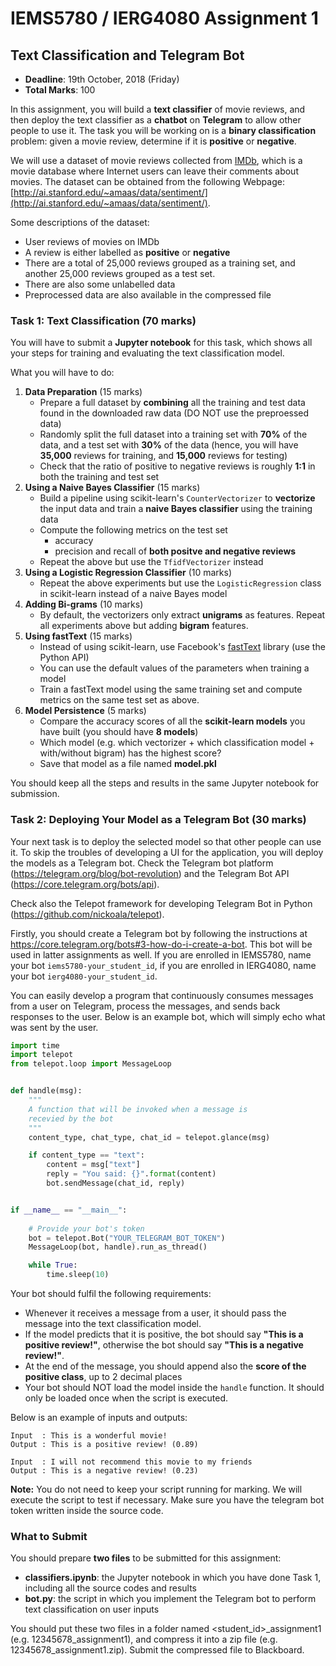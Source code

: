 # IEMS5780 / IERG4080 Assignment 1

## Text Classification and Telegram Bot

* **Deadline**: 19th October, 2018 (Friday)
* **Total Marks**: 100

In this assignment, you will build a **text classifier** of movie reviews, and then deploy the text classifier as a **chatbot** on **Telegram** to allow other people to use it. The task you will be working on is a **binary classification** problem: given a movie review, determine if it is **positive** or **negative**.

We will use a dataset of movie reviews collected from [IMDb](https://www.imdb.com/), which is a movie database where Internet users can leave their comments about movies. The dataset can be obtained from the following Webpage: [http://ai.stanford.edu/~amaas/data/sentiment/](http://ai.stanford.edu/~amaas/data/sentiment/).

Some descriptions of the dataset:
* User reviews of movies on IMDb
* A review is either labelled as **positive** or **negative**
* There are a total of 25,000 reviews grouped as a training set, and another 25,000 reviews grouped as a test set.
* There are also some unlabelled data
* Preprocessed data are also available in the compressed file

### Task 1: Text Classification (70 marks)

You will have to submit a **Jupyter notebook** for this task, which shows all your steps for training and evaluating the text classification model.

What you will have to do:

1. **Data Preparation** (15 marks)
    * Prepare a full dataset by **combining** all the training and test data found in the downloaded raw data (DO NOT use the preproessed data)
    * Randomly split the full dataset into a training set with **70%** of the data, and a test set with **30%** of the data (hence, you will have **35,000** reviews for training, and **15,000** reviews for testing)
    * Check that the ratio of positive to negative reviews is roughly **1:1** in both the training and test set
2. **Using a Naive Bayes Classifier** (15 marks)
    * Build a pipeline using scikit-learn's `CounterVectorizer` to **vectorize** the input data and train a **naive Bayes classifier** using the training data
    * Compute the following metrics on the test set
        - accuracy
        - precision and recall of **both positve and negative reviews**
    * Repeat the above but use the `TfidfVectorizer` instead
3. **Using a Logistic Regression Classifier** (10 marks)
    * Repeat the above experiments but use the `LogisticRegression` class in scikit-learn instead of a naive Bayes model
4. **Adding Bi-grams** (10 marks)
    * By default, the vectorizers only extract **unigrams** as features. Repeat all experiments above but adding **bigram** features.
5. **Using fastText** (15 marks) 
    * Instead of using scikit-learn, use Facebook's [fastText](https://github.com/facebookresearch/fastText) library (use the Python API)
    * You can use the default values of the parameters when training a model
    * Train a fastText model using the same training set and compute metrics on the same test set as above.
6. **Model Persistence** (5 marks)
    * Compare the accuracy scores of all the **scikit-learn models** you have built (you should have **8 models**)
    * Which model (e.g. which vectorizer + which classification model + with/without bigram) has the highest score?
    * Save that model as a file named **model.pkl**

You should keep all the steps and results in the same Jupyter notebook for submission.

### Task 2: Deploying Your Model as a Telegram Bot (30 marks)

Your next task is to deploy the selected model so that other people can use it. To skip the troubles of developing a UI for the application, you will deploy the models as a Telegram bot. Check the Telegram bot platform (https://telegram.org/blog/bot-revolution) and the Telegram Bot API (https://core.telegram.org/bots/api).

Check also the Telepot framework for developing Telegram Bot in Python (https://github.com/nickoala/telepot).

Firstly, you should create a Telegram bot by following the instructions at https://core.telegram.org/bots#3-how-do-i-create-a-bot. This bot will be used in latter assignments as well. If you are enrolled in IEMS5780, name your bot `iems5780-your_student_id`, if you are enrolled in IERG4080, name your bot `ierg4080-your_student_id`.

You can easily develop a program that continuously consumes messages from a user on Telegram, process the messages, and sends back responses to the user. Below is an example bot, which will simply echo what was sent by the user.

```python
import time
import telepot
from telepot.loop import MessageLoop


def handle(msg):
    """
    A function that will be invoked when a message is
    recevied by the bot
    """
    content_type, chat_type, chat_id = telepot.glance(msg)

    if content_type == "text":
        content = msg["text"]
        reply = "You said: {}".format(content)
        bot.sendMessage(chat_id, reply)


if __name__ == "__main__":
    
    # Provide your bot's token
    bot = telepot.Bot("YOUR_TELEGRAM_BOT_TOKEN")
    MessageLoop(bot, handle).run_as_thread()

    while True:
        time.sleep(10)
```

Your bot should fulfil the following requirements:

* Whenever it receives a message from a user, it should pass the message into the text classification model.
* If the model predicts that it is positive, the bot should say **"This is a positive review!"**, otherwise the bot should say **"This is a negative review!"**.
* At the end of the message, you should append also the **score of the positive class**, up to 2 decimal places
* Your bot should NOT load the model inside the `handle` function. It should only be loaded once when the script is executed.

Below is an example of inputs and outputs:

```
Input  : This is a wonderful movie!
Output : This is a positive review! (0.89)

Input  : I will not recommend this movie to my friends
Output : This is a negative review! (0.23)
```

**Note:** You do not need to keep your script running for marking. We will execute the script to test if necessary. Make sure you have the telegram bot token written inside the source code.

### What to Submit

You should prepare **two files** to be submitted for this assignment:
* **classifiers.ipynb**: the Jupyter notebook in which you have done Task 1, including all the source codes and results
* **bot.py**: the script in which you implement the Telegram bot to perform text classification on user inputs

You should put these two files in a folder named <student_id>_assignment1 (e.g. 12345678_assignment1), and compress it into a zip file (e.g. 12345678_assignment1.zip). Submit the compressed file to Blackboard.
